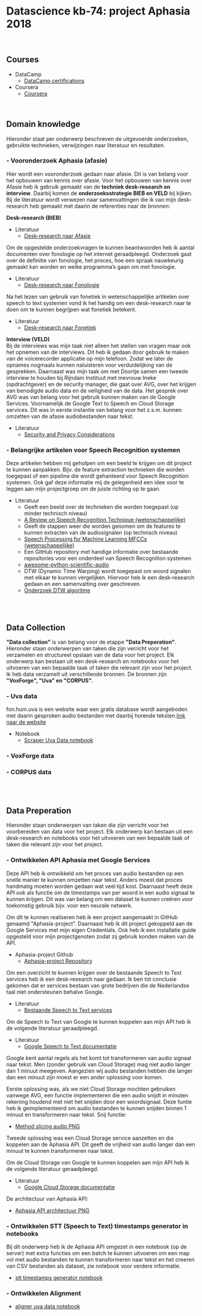 <h1>Datascience kb-74: project Aphasia 2018</h1>
<br />
<h2>Courses</h2>

- DataCamp
  - [DataCamp certifications](https://github.com/ciCciC/Aphasia-portfolio/blob/master/datacamp/datacamp_certifications.md)
- Coursera
  - [Coursera](https://github.com/ciCciC/Aphasia-portfolio/blob/master/coursera/results.md)

<br />
<h2>Domain knowledge</h2>
Hieronder staat per onderwerp beschreven de uitgevoerde onderzoeken, gebruikte technieken, verwijzingen naar literatuur en resultaten.

<h3>- Vooronderzoek Aphasia (afasie)</h3>
<p>Hier wordt een vooronderzoek gedaan naar afasie. Dit is van belang voor het opbouwen van kennis over afasie. Voor het opbouwen van kennis over Afasie heb ik gebruik gemaakt van de <b>techniek desk-research en interview</b>. Daarbij komen de <b>onderzoeksstrategie BIEB en VELD</b> bij kijken. Bij de literatuur wordt verwezen naar samenvattingen die ik van mijn desk-research heb gemaakt met daarin de referenties naar de bronnen:</p>

<b>Desk-research (BIEB)</b>
- Literatuur
  - [Desk-research naar Afasie](https://drive.google.com/open?id=1XC5KO49hhVlRnTzpUgk5_EsWqkBjdQA_)
  
Om de opgestelde onderzoekvragen te kunnen beantwoorden heb ik  aantal documenten over fonologie op het internet geraadpleegd. Onderzoek  gaat over de definitie van fonologie, het proces, hoe een spraak nauwkeurig gemaakt kan worden en welke programma’s gaan om met fonologie.

- Literatuur
  - [Desk-research naar Fonologie](https://drive.google.com/open?id=1eQMhui_E9tXWjDe0CW03YpHo1Rr4H6cb)
  
Na het lezen van gebruik van fonetiek in wetenschappelijke artikelen over speech to text systemen vond ik het handig om een desk-research naar te doen om te kunnen begrijpen wat fonetiek betekent.
- Literatuur
  - [Desk-research naar Fonetiek](https://drive.google.com/open?id=1NetEeGGN6kJM-wjqDAOdOYDvPhFIOtFv)
  
  
<b>Interview (VELD) <br /></b>
Bij de interviews was mijn taak niet alleen het stellen van vragen maar ook het opnemen van de interviews. Dit heb ik gedaan door gebruik te maken van de voicerecorder applicatie op mijn telefoon. Zodat we later de opnames nogmaals kunnen naluisteren voor verduidelijking van de gesprekken.
Daarnaast was mijn taak om met Doortje samen een tweede interview te houden bij Rijndam Instituut met mevrouw Ineke (opdrachtgever) en de security manager, die gaat over AVG, over het krijgen van benodigde audio data en de veiligheid van de data. Het gesprek over AVG was van belang voor het gebruik kunnen maken van de Google Services. Voornamelijk de Google Text to Speech en Cloud Storage services. Dit was in eerste instantie van belang voor het z.s.m. kunnen omzetten van de afasie audiobestanden naar tekst.

- Literatuur
  - [Security and Privacy Considerations](https://cloud.google.com/storage/docs/gsutil/addlhelp/SecurityandPrivacyConsiderations)

<h3>- Belangrijke artikelen voor Speech Recognition systemen</h3>
Deze artikelen hebben mij geholpen om een beeld te krijgen om dit project te kunnen aanpakken. Bijv. de feature extraction technieken die worden toegepast of een pipeline die wordt gehanteerd voor Speech Recognition systemen. Ook gaf deze informatie mij de gelegenheid een idee voor te leggen aan mijn projectgroep om de juiste richting op te gaan.

- Literatuur
  - Geeft een beeld over de technieken die worden toegepast (op minder technisch niveau)
  - [A Review on Speech Recognition Technique (wetenschappelijke)](https://pdfs.semanticscholar.org/1062/8132a34301f66a0af4bc485f05e3988cdc44.pdf)
  - Geeft de stappen weer die worden genomen om de features te kunnen extracten van de audiosignalen (op technisch niveau)
  - [Speech Processing for Machine Learning MFCCs (wetenschappelijke)](https://haythamfayek.com/2016/04/21/speech-processing-for-machine-learning.html)
  - Een GitHub repository met handige informatie over bestaande repositories voor een onderdeel van Speech Recognition systemen
  - [awesome-python-scientific-audio](https://github.com/faroit/awesome-python-scientific-audio#feature-extraction)
  - DTW (Dynamic Time Warping) wordt toegepast om woord signalen met elkaar te kunnen vergelijken. Hiervoor heb ik een desk-research gedaan en een samenvatting over geschreven.
  - [Onderzoek DTW algoritme](https://drive.google.com/open?id=1LXNcv708e6wNzxt1yUf-5IvGmn7w8j28)

<br />
<br />
<h2>Data Collection</h2>
<p><b>"Data collection"</b> is van belang voor de etappe <b>"Data Preperation"</b>. Hieronder staan onderwerpen van taken die zijn verricht voor het verzamelen en structureel opslaan van de data voor het project. Elk onderwerp kan bestaan uit een desk-research en notebooks voor het uitvoeren van een bepaalde taak of taken die relevant zijn voor het project. Ik heb data verzamelt uit verschillende bronnen. De bronnen zijn <b>"VoxForge", "Uva" en "CORPUS".</b></p>

<h3>- Uva data</h3>
<p>fon.hum.uva is een website waar een gratis database wordt aangeboden met daarin gesproken audio bestanden met daarbij horende teksten.<a href="http://www.fon.hum.uva.nl/IFA-SpokenLanguageCorpora/IFAcorpus/">link naar de website</a></p>

- Notebook
  - [Scraper Uva Data notebook](https://github.com/ciCciC/Aphasia-portfolio/blob/master/notebooks_data/ScrapingDataUva/ScrapingDataUva.md)

<h3>- VoxForge data</h3>
<p></p>

<h3>- CORPUS data</h3>
<p></p>

<br />
<br />
<h2>Data Preperation</h2>
<p>Hieronder staan onderwerpen van taken die zijn verricht voor het voorbereiden van data voor het project. Elk onderwerp kan bestaan uit een desk-research en notebooks voor het uitvoeren van een bepaalde taak of taken die relevant zijn voor het project.</p>

<h3>- Ontwikkelen API Aphasia met Google Services</h3>
<p>Deze API heb ik ontwikkeld om het proces van audio bestanden op een snelle manier te kunnen omzetten naar tekst. Anders moest dat proces handmatig moeten worden gedaan wat veel tijd kost. Daarnaast heeft deze API ook als functie om de timestamps van per woord in een audio signaal te kunnen krijgen. Dit was van belang om een dataset te kunnen creëren voor toekomstig gebruik bijv. voor een neurale netwerk.</p>

Om dit te kunnen realiseren heb ik een project aangemaakt in GitHub genaamd "Aphasia-project". Daarnaast heb ik dit project gekoppeld aan de Google Services met mijn eigen Credentials. Ook heb ik een installatie guide opgesteld voor mijn projectgenoten zodat zij gebruik konden maken van de API.
- Aphasia-project Github
  - [Aphasia-project Repository](https://github.com/ciCciC/Aphasia-project)

Om een overzicht te kunnen krijgen over de bestaande Speech to Text services heb ik een desk-research naar gedaan. Ik ben tot conclusie gekomen dat er services bestaan van grote bedrijven die de Nederlandse taal niet ondersteunen behalve Google.
- Literatuur
  - [Bestaande Speech to Text services](https://drive.google.com/open?id=1odo6bqDnnt94Juf_-Ih-7UYFU-NXov1VFIhr93GRMb8)
  
Om de Speech to Text van Google te kunnen koppelen aan mijn API heb ik de volgende literatuur geraadpleegd.
- Literatuur
  - [Google Speech to Text documentatie](https://cloud.google.com/speech-to-text/docs/)

Google kent aantal regels als het komt tot transformeren van audio signaal naar tekst. Men (zonder gebruik van Cloud Storage) mag niet audio langer dan 1 minuut meegeven. Aangezien wij audio bestanden hebben die langer dan een minuut zijn moest er een ander oplossing voor komen. 

Eerste oplossing was, als we niet Cloud Storage mochten gebruiken vanwege AVG, een functie implementeren die een audio snijdt in minuten rekening houdend met niet het snijden door een woordsignaal. Deze funtie heb ik geimplementeerd om audio bestanden te kunnen snijden binnen 1 minuut en transformeren naar tekst.
Snij functie:
- [Method slicing audio PNG](https://drive.google.com/open?id=16UPK4XQozjz5NT5cblhc8xMPL29ilMy9)

Tweede oplossing was een Cloud Storage service aanzetten en die koppelen aan de Aphasia API. Dit geeft de vrijheid van audio langer dan een minuut te kunnen transformeren naar tekst.

Om de Cloud Storage van Google te kunnen koppelen aan mijn API heb ik de volgende literatuur geraadpleegd.
- Literatuur
  - [Google Cloud Storage documentatie](https://cloud.google.com/storage/docs/)
  
De architectuur van Aphasia API:
- [Aphasia API architectuur PNG](https://drive.google.com/open?id=1G1ckCQ-MElPZKq9lQn3mzqChB0-xHwtU)

<h3>- Ontwikkelen STT (Speech to Text) timestamps generator in notebooks</h3>
Bij dit onderwerp heb ik de Aphasia API omgezet in een notebook (op de server) met extra functies om een batch te kunnen uitvoeren om een map vol met audio bestanden te kunnen transformeren naar tekst en het creeren van CSV bestanden als dataset, zie notebook voor verdere informatie.

- [stt timestamps generator notebook](https://github.com/ciCciC/Aphasia-portfolio/blob/master/notebooks_data/stt_timestamps_generator%20/stt_timestamps_generator.md)

<h3>- Ontwikkelen Alignment</h3>

- [aligner uva data notebook](https://github.com/ciCciC/Aphasia-portfolio/blob/master/notebooks_data/aligner_uva_data/aligner_uva_data.md)
